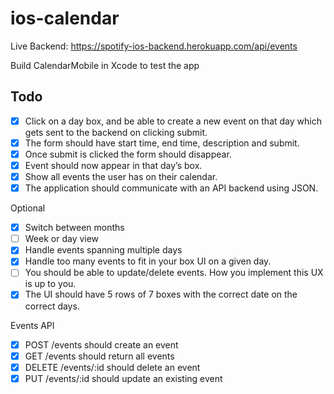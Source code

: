 # ios-calendar
Live Backend: https://spotify-ios-backend.herokuapp.com/api/events

Build CalendarMobile in Xcode to test the app

## Todo
- [X] Click on a day box, and be able to create a new event on that day which gets sent to the backend on clicking submit. 
- [X] The form should have start time, end time, description and submit. 
- [X] Once submit is clicked the form should disappear.
- [X] Event should now appear in that day’s box.
- [X] Show all events the user has on their calendar.
- [X] The application should communicate with an API backend using JSON.

Optional
- [X] Switch between months
- [ ] Week or day view
- [X] Handle events spanning multiple days
- [X] Handle too many events to fit in your box UI on a given day.
- [ ] You should be able to update/delete events. How you implement this UX is up to you.
- [X] The UI should have 5 rows of 7 boxes with the correct date on the correct days.

Events API
- [X] POST /events should create an event
- [X] GET /events should return all events
- [X] DELETE /events/:id should delete an event
- [X] PUT /events/:id should update an existing event
